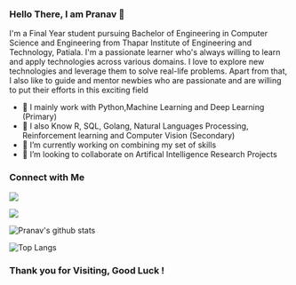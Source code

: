 
### Hello There, I am Pranav 👋

I'm a Final Year student pursuing Bachelor of Engineering in Computer Science and Engineering from Thapar Institute of Engineering and Technology, Patiala. I'm a passionate learner who's always willing to learn and apply technologies across various domains. I love to explore new technologies and leverage them to solve real-life problems. Apart from that, I also like to guide and mentor newbies who are passionate and are willing to put their efforts in this exciting field

- 🔭 I mainly work with Python,Machine Learning and Deep Learning (Primary)
- 🔭 I also Know R, SQL, Golang, Natural Languages Processing, Reinforcement learning and Computer Vision (Secondary)
- 🌱 I’m currently working on combining my set of skills
- 🤝 I’m looking to collaborate on Artifical Intelligence Research Projects

### Connect with Me

[<img src="https://img.shields.io/badge/linkedin-%230077B5.svg?&style=for-the-badge&logo=linkedin&logoColor=white" />](https://www.linkedin.com/in/pranavanand24/)

[<img src="https://img.shields.io/badge/Kaggle-%2320BEFF.svg?&style=for-the-badge&logo=Kaggle&logoColor=white" />](https://www.kaggle.com/pranavanand24)

![Pranav's github stats](https://github-readme-stats.vercel.app/api?username=pranavanand24&show_icons=true&theme=dark)

![Top Langs](https://github-readme-stats.vercel.app/api/top-langs/?username=pranavanand24&theme=cobalt&layout=compact) 


### Thank you for Visiting, Good Luck !
